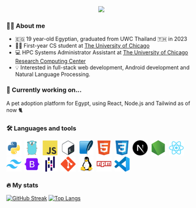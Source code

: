 <div id="header" align="center">
  <img src="https://media.giphy.com/media/v1.Y2lkPTc5MGI3NjExZGFlOTE1cjlrcXNueXI4bmV2MmJ6eHZsM2lhcmp2N3N5bXk4cGxsbiZlcD12MV9pbnRlcm5hbF9naWZfYnlfaWQmY3Q9Zw/R2HucdcYxO0qKYAhLD/source.gif" width="300"/>
</div>

### 🧑‍💻 About me
- 🇪🇬 19 year-old Egyptian, graduated from UWC Thailand 🇹🇭 in 2023
- 🧑‍🎓 First-year CS student at [The University of Chicago](https://www.uchicago.edu) 
- 💻 HPC Systems Administrator Assistant at [The University of Chicago Research Computing Center](https://rcc.uchicago.edu)
- 💡 Interested in full-stack web development, Android development and Natural Language Processing.


### 🌱 Currently working on...
A pet adoption platform for Egypt, using React, Node.js and Tailwind as of now 🐈


### 🛠️ Languages and tools
<div>
  <img src="https://github.com/devicons/devicon/blob/master/icons/python/python-original.svg" title="Python" alt="Python" width="40" height="40"/>&nbsp;
  <img src="https://github.com/devicons/devicon/blob/master/icons/go/go-original.svg" title="Go" alt="Go" width="40" height="40"/>&nbsp;
  <img src="https://github.com/devicons/devicon/blob/master/icons/javascript/javascript-original.svg" title="JavaScript" alt="JavaScript" width="40" height="40"/>&nbsp;
  <img src="https://github.com/devicons/devicon/blob/master/icons/bash/bash-original.svg" title="Bash" alt="Bash" width="40" height="40"/>&nbsp;
  <img src="https://github.com/devicons/devicon/blob/master/icons/sqlite/sqlite-original.svg" title="SQLite" alt="SQLite" width="40" height="40"/>&nbsp;
  <img src="https://github.com/devicons/devicon/blob/master/icons/html5/html5-original.svg" title="HTML5" alt="HTML5" width="40" height="40"/>&nbsp;
  <img src="https://github.com/devicons/devicon/blob/master/icons/css3/css3-original.svg" title="CSS3" alt="CSS3" width="40" height="40"/>&nbsp;
  <img src="https://github.com/devicons/devicon/blob/master/icons/nextjs/nextjs-original.svg" title="Next.js" alt="Next.js" width="40" height="40"/>&nbsp;
  <img src="https://github.com/devicons/devicon/blob/master/icons/nodejs/nodejs-original.svg" title="Node.js" alt="Node.js" width="40" height="40"/>&nbsp;
  <img src="https://github.com/devicons/devicon/blob/master/icons/react/react-original.svg" title="React" alt="React" width="40" height="40"/>&nbsp;
  <img src="https://github.com/devicons/devicon/blob/master/icons/tailwindcss/tailwindcss-plain.svg" title="Tailwind CSS" alt="Tailwind CSS" width="40" height="40"/>&nbsp;
  <img src="https://github.com/devicons/devicon/blob/master/icons/bootstrap/bootstrap-original.svg" title="Bootstrap" alt="Bootstrap" width="40" height="40"/>&nbsp;
  <img src="https://github.com/devicons/devicon/blob/master/icons/pandas/pandas-original.svg" title="pandas" alt="pandas" width="40" height="40"/>&nbsp;
  <img src="https://github.com/devicons/devicon/blob/master/icons/git/git-original.svg" title="Git" alt="Git" width="40" height="40"/>&nbsp;
  <img src="https://github.com/devicons/devicon/blob/master/icons/linux/linux-original.svg" title="Linux" alt="Linux" width="40" height="40"/>&nbsp;
  <img src="https://github.com/devicons/devicon/blob/master/icons/npm/npm-original-wordmark.svg" title="npm" alt="npm" width="40" height="40"/>&nbsp;
  <img src="https://github.com/devicons/devicon/blob/master/icons/vscode/vscode-original.svg" title="VS Code" alt="VS Code" width="40" height="40"/>&nbsp;
</div>

### 🔥 My stats
[![GitHub Streak](http://github-readme-streak-stats.herokuapp.com?user=esslam-ashour&theme=dark&background=000000)](https://git.io/streak-stats)
[![Top Langs](https://github-readme-stats.vercel.app/api/top-langs/?username=esslam-ashour)](https://github.com/anuraghazra/github-readme-stats)



